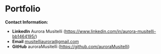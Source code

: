 # Portfolio

**Contact Information:**
- **LinkedIn** Aurora Musitelli (https://www.linkedin.com/in/aurora-musitelli-bb1464195/)
- **Email** musitelliaurora@gmail.com
- **GitHub** auroraMusitelli (https://github.com/auroraMusitelli)


